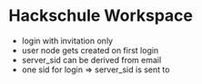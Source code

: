 # Hackschule Workspace

- login with invitation only
- user node gets created on first login
- server_sid can be derived from email
- one sid for login => server_sid is sent to 